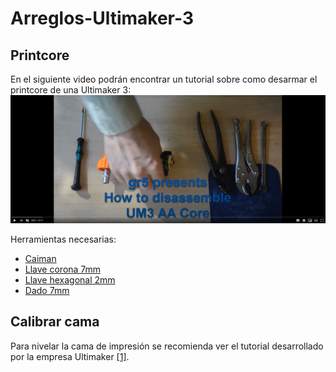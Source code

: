 # Arreglos-Ultimaker-3


## Printcore

En el siguiente video podrán encontrar un tutorial sobre como desarmar el printcore de una Ultimaker 3: 
[![](/Images/videoPrintcore.PNG)](https://www.youtube.com/watch?v=Ln_tMz8Dwd0&feature=youtu.be)

Herramientas necesarias: 
- [Caiman](https://www.sodimac.cl/sodimac-cl/product/10650/Caiman-rvo-7-aero/10650)
- [Llave corona 7mm](https://www.sodimac.cl/sodimac-cl/product/5718171/Llave-fija-6-7mm-antihispa/5718171)
- [Llave hexagonal 2mm](https://www.sodimac.cl/sodimac-cl/product/115215/Set-e-llaves-heagonales-niaes/115215)
- [Dado 7mm](https://www.sodimac.cl/sodimac-cl/product/3696928/Dao-5mm-mo-/3696928)


## Calibrar cama

Para nivelar la cama de impresión se recomienda ver el tutorial desarrollado por la empresa Ultimaker [[1]](https://ultimakernasupport.zendesk.com/hc/en-us/articles/115004208123-Manual-Bed-Leveling-Alternate-Instructions-). 
